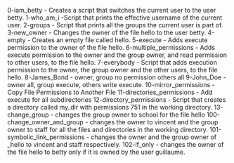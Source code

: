 0-iam_betty - Creates a script that switches the current user to the user betty.
1-who_am_i -Script that prints the effective username of the current user.
2-groups - Script that prints all the groups the current user is part of.
3-new_owner - Changes the owner of the file hello to the user betty.
4-empty - Creates an empty file called hello.
5-execute - Adds execute permission to the owner of the file hello.
6-multiple_permissions - Adds execute permission to the owner and the group owner, and read permission to other users, to the file hello.
7-everybody - Script that adds execution permission to the owner, the group owner and the other users, to the file hello.
8-James_Bond - owner, group no permission others all
9-John_Doe - owner all, group execute, others write execute.
10-mirror_permissions - Copy File Permissions to Another File
11-directories_permissions - Add execute for all subdirectories
12-directory_permissions - Script that creates a directory called my_dir with permissions 751 in the working directory.
13-change_group - changes the group owner to school for the file hello
100-change_owner_and_group - changes the owner to vincent and the group owner to staff for all the files and directories in the working directory.
101-symbolic_link_permissions - changes the owner and the group owner of _hello to vincent and staff respectively.
102-if_only - changes the owner of the file hello to betty only if it is owned by the user guillaume.
